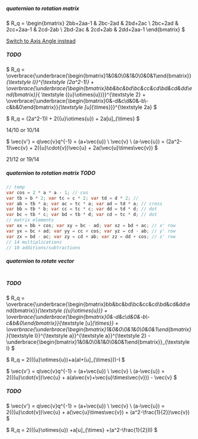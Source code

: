 ##### quaternion to rotation matrix

$ R_q = \begin{bmatrix} 2bb+2aa-1 & 2bc-2ad & 2bd+2ac \\ 2bc+2ad & 2cc+2aa-1 & 2cd-2ab \\ 2bd-2ac & 2cd+2ab & 2dd+2aa-1 \end{bmatrix} $

[Switch to Axis Angle instead](AxisAngle.md)

##### TODO

$ R_q = \overbrace{\underbrace{\begin{bmatrix}1&0&0\\0&1&0\\0&0&1\end{bmatrix}}_{\textstyle I}}^{\textstyle (2a^2-1)} + \overbrace{\underbrace{\begin{bmatrix}bb&bc&bd\\bc&cc&cd\\bd&cd&dd\end{bmatrix}}_{ \textstyle ({u}\otimes{u})}}^{\textstyle 2} + \overbrace{\underbrace{\begin{bmatrix}0&-d&c\\d&0&-b\\-c&b&0\end{bmatrix}}_{\textstyle [u]_{\times}}}^{\textstyle 2a} $

$ R_q = (2a^2-1)I + 2({u}\otimes{u}) + 2a[u]_{\times} $

14/10 or 10/14

$ \vec{v'} = q\vec{v}q^{-1} = (a+\vec{u}) \ \vec{v} \ (a-\vec{u}) = (2a^2-1)\vec{v} + 2({u}\cdot{v})\vec{u} + 2a(\vec{u}\times\vec{v}) $

21/12 or 19/14

##### quaternion to rotation matrix TODO

```csharp
// temp
var cos = 2 * a * a - 1; // cos
var tb = b * 2; var tc = c * 2; var td = d * 2; // 
var ab = tb * a; var ac = tc * a; var ad = td * a; // cross
var bb = tb * b; var cc = tc * c; var dd = td * d; // dot
var bc = tb * c; var bd = tb * d; var cd = tc * d; // dot
// matrix elements
var xx = bb + cos; var xy = bc - ad; var xz = bd + ac; // x' row
var yx = bc + ad; var yy = cc + cos; var yz = cd - ab; // y' row
var zx = bd - ac; var zy = cd + ab; var zz = dd + cos; // z' row
// 14 multiplications
// 10 additions/subtractions
```

##### quaternion to rotate vector

```csharp

```

##### TODO

$ R_q = \overbrace{\underbrace{\begin{bmatrix}bb&bc&bd\\bc&cc&cd\\bd&cd&dd\end{bmatrix}}_{\textstyle ({u}\otimes{u})} + \overbrace{\underbrace{\begin{bmatrix}0&-d&c\\d&0&-b\\-c&b&0\end{bmatrix}}_{\textstyle [u]_{\times}} + \overbrace{\underbrace{\begin{bmatrix}1&0&0\\0&1&0\\0&0&1\end{bmatrix}}_{\textstyle I}}^{\textstyle a}}^{\textstyle a}}^{\textstyle 2} - \underbrace{\begin{bmatrix}1&0&0\\0&1&0\\0&0&1\end{bmatrix}}_{\textstyle I} $

$ R_q = 2(({u}\otimes{u})+a(aI+[u]_{\times}))-I $

$ \vec{v'} = q\vec{v}q^{-1} = (a+\vec{u}) \ \vec{v} \ (a-\vec{u}) = 2(({u}\cdot{v})\vec{u} + a(a\vec{v}+\vec{u}\times\vec{v})) - \vec{v} $

##### TODO

$ \vec{v'} = q\vec{v}q^{-1} = (a+\vec{u}) \ \vec{v} \ (a-\vec{u}) = 2(({u}\cdot{v})\vec{u} + a(\vec{u}\times\vec{v}) + (a^2-\frac{1}{2})\vec{v}) $

$ R_q = 2(({u}\otimes{u}) +a[u]_{\times} +(a^2-\frac{1}{2})I) $

